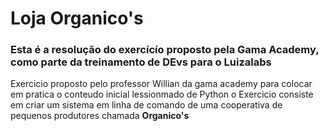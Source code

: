 <h1> Loja Organico's</h1>

<h3>Esta é a resolução do exercícío proposto pela Gama Academy, como parte da treinamento de DEvs para o Luizalabs</h3>

<p>Exercicio proposto pelo professor Willian da gama academy para colocar em pratica o conteudo inicial lessionmado de Python
o Exercicio consiste em criar um sistema em linha de comando de uma cooperativa de pequenos produtores chamada <strong>Organico's</strong>
</p>





